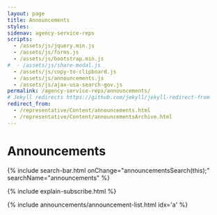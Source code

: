 ```yaml
---
layout: page
title: Announcements
styles:
sidenav: agency-service-reps
scripts:
  - /assets/js/jquery.min.js
  - /assets/js/forms.js
  - /assets/js/bootstrap.min.js
#  - /assets/js/share-modal.js
  - /assets/js/copy-to-clipboard.js
  - /assets/js/announcements.js
  - /assets/js/ajax-usa-search-gov.js
permalink: /agency-service-reps/announcements/
# Jekyll redirects https://github.com/jekyll/jekyll-redirect-from
redirect_from:
  - /representative/Content/announcements.html
  - /representative/Content/announcementsArchive.html
---
```


# Announcements

<section class="plan-news" markdown="1">
{% include search-bar.html  onChange="announcementsSearch(this);" searchName="announcements" %}

{% include explain-subscribe.html %}
</section>

<section id="announcement-section" class="plan-news announcements" markdown="1">
{% include announcements/announcement-list.html idx='a' %}
</section>

<!-- CONTENT END -->
